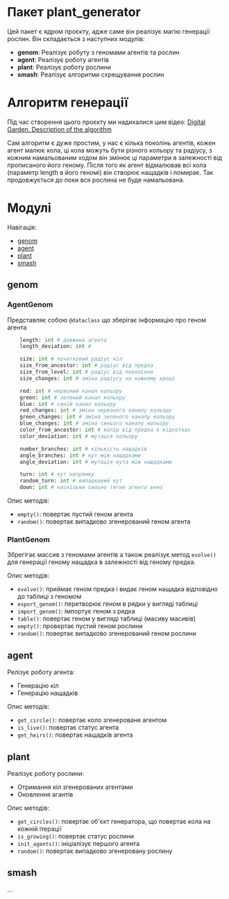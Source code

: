# Пакет plant_generator

Цей пакет є ядром проєкту, адже саме він реалізує магію генерації рослин.
Він складається з наступних модулів: 
- **genom**: Реалізує робуту з геномами агентів та рослин
- **agent**: Реалізує роботу агентів
- **plant**: Реалізує роботу рослини
- **smash**: Реалізує алгоритми схрещування рослин

# Алгоритм генерації

Під час створення цього проєкту ми надихалися цим відео: [Digital Garden. Description of the algorithm](https://www.youtube.com/watch?v=xw1AZLiNjB8&ab_channel=SimulifeHub)

Сам алгоритм є дуже простим, у нас є кілька поколінь агентів, кожен агент малює кола,
ці кола можуть бути різного кольору та радіусу, з кожним намальованим ходом він змінює ці параметри
в залежності від прописаного його геному. Після того як агент відмалював всі кола (параметр length в його геномі) 
він створює нащадків і помирає. Так продовжується до поки вся рослина не буде намальована.

# Модулі

Навігація:
- [genom](#genom)
- [agent](#agent)
- [plant](#plant)
- [smash](#smash)

## genom

### AgentGenom

Представляє собою `@dataclass` що зберігає інформацію про геном агента
```python
    length: int # довжина агента
    length_deviation: int # 

    size: int # початковий радіус кіл 
    size_from_ancestor: int # радіус від предка
    size_from_level: int # радіус від покоління
    size_changes: int # зміна радіусу на кожному кроці

    red: int # червоний канал кольору
    green: int # зелений канал кольору
    blue: int # синій канал кольору
    red_changes: int # зміна червоного каналу кольору
    green_changes: int # зміна зеленого каналу кольору
    blue_changes: int # зміна синього каналу кольору
    color_from_ancestor: int # колір від предка к відсотках
    color_deviation: int # мутація кольору

    number_branches: int # кількість нащадків
    angle_branches: int # кут між нащадками
    angle_deviation: int # мутація кута між нащадками

    turn: int # кут напрямку
    random_turn: int # випадковий кут 
    down: int # наскільки сильно тягне агента вниз
```

Опис методів:
- `empty()`: повертає пустий геном агента
- `random()`: повертає випадково згенерований геном агента

### PlantGenom

Збрегігає массив з геномами агентів а також реалізує метод `evolve()` для генерації геному нащадка 
в залежності від геному предка.

Опис методів:
- `evolve()`: приймає геном предка і видає геном нащадка відповідно до таблиці з геномом
- `export_genom()`: перетворює геном в рядки у вигляді таблиці
- `import_genom()`: імпортує геном з рядка
- `table()`: повертає геном у вигляді таблиці (масиву масивів)
- `empty()`: провертає пустий геном рослини
- `random()`: повертає випадково згенерований геном рослини

## agent

Релізує роботу агента:
- Генерацію кіл
- Генерацію нащадків

Опис методів:
- `get_circle()`: повертає коло згенероване агентом
- `is_live()`: повертає статус агента
- `get_heirs()`: повертає нащадків агента

## plant

Реалізує роботу рослини:
- Отримання кіл згенерованих агентами
- Оновлення агантів

Опис методів:
- `get_circles()`: повертає об'єкт генератора, що повертає кола на кожній ітерації
- `is_growing()`: повертає статус рослини
- `init_agents()`: ініціалізує першого агента
- `random()`: повертає випадково згенеровану рослину

## smash
...



